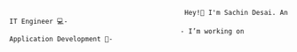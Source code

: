                                                 Hey!👋 I'm Sachin Desai. An IT Engineer 💻-
                                               - I’m working on Application Development 📱-
